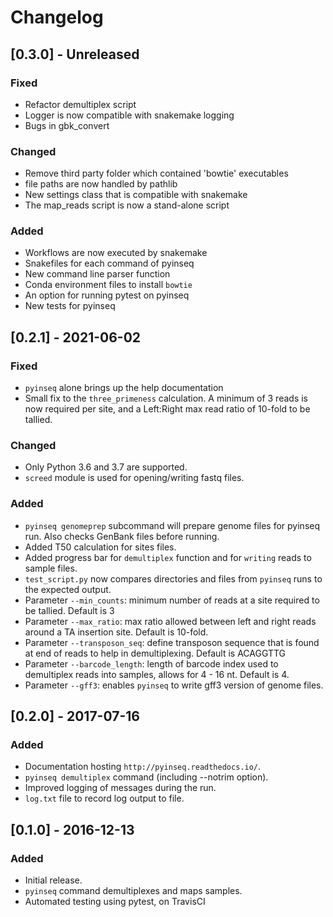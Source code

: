 # Changelog

## [0.3.0] - Unreleased
### Fixed
- Refactor demultiplex script
- Logger is now compatible with snakemake logging
- Bugs in gbk_convert

### Changed
- Remove third party folder which contained 'bowtie' executables
- file paths are now handled by pathlib
- New settings class that is compatible with snakemake
- The map_reads script is now a stand-alone script

### Added
- Workflows are now executed by snakemake
- Snakefiles for each command of pyinseq
- New command line parser function
- Conda environment files to install `bowtie`
- An option for running pytest on pyinseq
- New tests for pyinseq


## [0.2.1] - 2021-06-02
### Fixed
- `pyinseq` alone brings up the help documentation
- Small fix to the `three_primeness` calculation. 
  A minimum of 3 reads is now required per site, and a Left:Right max read ratio of 10-fold to be tallied.
  
### Changed
- Only Python 3.6 and 3.7 are supported.
- `screed` module is used for opening/writing fastq files.

### Added
- `pyinseq genomeprep` subcommand will prepare genome files for pyinseq run. Also checks GenBank files before running.
- Added T50 calculation for sites files.
- Added progress bar for `demultiplex` function and for `writing` reads to sample files.
- `test_script.py` now compares directories and files from `pyinseq` runs to the expected output.
- Parameter `--min_counts`: minimum number of reads at a site required to be tallied. Default is 3
- Parameter `--max_ratio`: max ratio allowed between left and right reads around a TA insertion site. Default is 10-fold.
- Parameter `--transposon_seq`: define transposon sequence that is found at end of reads to help in demultiplexing. Default is ACAGGTTG
- Parameter `--barcode_length`: length of barcode index used to demultiplex reads into samples, allows for 4 - 16 nt. Default is 4.
- Parameter `--gff3`: enables `pyinseq` to write gff3 version of genome files.


## [0.2.0] - 2017-07-16
### Added
- Documentation hosting `http://pyinseq.readthedocs.io/`.
- `pyinseq demultiplex` command (including --notrim option).
- Improved logging of messages during the run.
- `log.txt` file to record log output to file.


## [0.1.0] - 2016-12-13
### Added
- Initial release.
- `pyinseq` command demultiplexes and maps samples.
- Automated testing using pytest, on TravisCI
